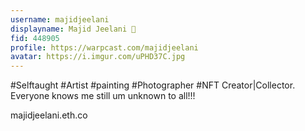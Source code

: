 ```yaml
---
username: majidjeelani
displayname: Majid Jeelani 🎩
fid: 448905
profile: https://warpcast.com/majidjeelani
avatar: https://i.imgur.com/uPHD37C.jpg
---
```

#Selftaught #Artist #painting #Photographer #NFT Creator|Collector. Everyone knows me still um unknown to all!!!  
  
majidjeelani.eth.co  
